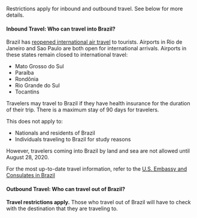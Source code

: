 Restrictions apply for inbound and outbound travel. See below for more details.

#### Inbound Travel: Who can travel into Brazil?

Brazil has [reopened international air travel](https://www.reuters.com/article/health-coronavirus-brazil-travel/update-1-brazil-reopens-international-flights-to-tourists-even-as-coronavirus-deaths-spike-idUSL2N2F036J) to tourists. Airports in Rio de Janeiro and Sao Paulo are both open for international arrivals. Airports in these states remain closed to international travel:

- Mato Grosso do Sul
- Paraíba
- Rondônia
- Rio Grande do Sul
- Tocantins

Travelers may travel to Brazil if they have health insurance for the duration of their trip. There is a maximum stay of 90 days for travelers.

This does not apply to:

- Nationals and residents of Brazil
- Individuals traveling to Brazil for study reasons

However, travelers coming into Brazil by land and sea are not allowed until August 28, 2020.

For the most up-to-date travel information, refer to the [U.S. Embassy and Consulates in Brazil](https://br.usembassy.gov/covid-19-information/)

#### Outbound Travel: Who can travel out of Brazil?

**Travel restrictions apply.** Those who travel out of Brazil will have to check with the destination that they are traveling to.
